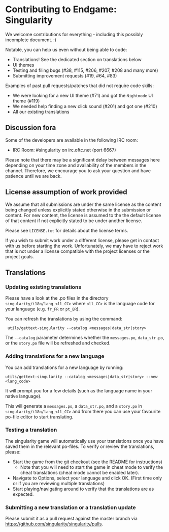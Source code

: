 # Contributing to Endgame: Singularity

We welcome contributions for everything - including this possibly
incomplete document.  :)

Notable, you can help us even without being able to code:

 * Translations! See the dedicated section on translations below
 * UI themes
 * Testing and filing bugs (#38, #115, #206, #207, #208 and many more)
 * Submitting improvement requests (#19, #64, #83)

Examples of past pull requests/patches that did not require code skills:

 * We were looking for a new UI theme (#71) and got the `Nightmode` UI theme (#119)
 * We needed help finding a new click sound (#201) and got one (#210)
 * All our existing translations

## Discussion fora
Some of the developers are available in the following IRC room:

 * IRC Room: #singularity on irc.oftc.net (port 6667)

Please note that there may be a significant delay between messages here
depending on your time zone and availability of the members in the channel.
Therefore, we encourage you to ask your question and have patience until we
are back.

## License assumption of work provided

We assume that all submissions are under the same license as the
content being changed unless explicitly stated otherwise in the
submission or content.  For new content, the license is assumed
to the the default license of that content if not explicitly
stated to be under another license.

Please see `LICENSE.txt` for details about the license terms.

If you wish to submit work under a different license, please get in
contact with us before starting the work.  Unfortunately, we may have
to reject work that is not under a license compatible with the project
licenses or the project goals.

## Translations

### Updating existing translations

Please have a look at the .po files in the directory
`singularity/i18n/lang_<ll_CC>` where `<ll_CC>` is the language code
for your language (e.g. `fr_FR` or `pt_BR`).

You can refresh the translations by using the command:

     utils/gettext-singularity --catalog <messages|data_str|story>

The `--catalog` parameter determines whether the `messages.po`, `data_str.po`,
or the `story.po` file will be refreshed and checked.

### Adding translations for a new language

You can add translations for a new language by running:

    utils/gettext-singularity --catalog <messages|data_str|story> --new <lang_code>

It will prompt you for a few details (such as the language name in
your native language).

This will generate a `messages.po`, a `data_str.po`, and a `story.po` in
`singularity/i18n/lang_<ll_CC>` and from there you can use your
favourite po-file editor to start translating.

### Testing a translation

The singularity game will automatically use your translations once you
have saved them in the relevant po-files.  To verify or review the
translations, please:

 * Start the game from the git checkout (see the README for
   instructions)
     * Note that you will need to start the game in cheat mode to verify
       the cheat translations (cheat mode cannot be enabled later).
 * Navigate to Options, select your language and click OK.  (First
   time only or if you are reviewing multiple translations)
 * Start playing/navigating around to verify that the translations are
   as expected.

### Submitting a new translation or a translation update

Please submit it as a pull request against the master branch via
https://github.com/singularity/singularity/pulls.
